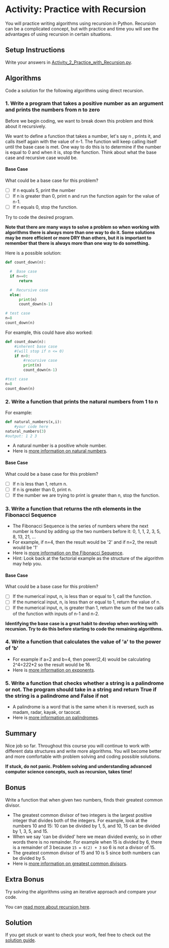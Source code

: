 # Activity: Practice with Recursion

You will practice writing algorithms using recursion in Python. Recursion can be a complicated concept, but with practice and time you will see the advantages of using recursion in certain situations.

## Setup  Instructions

Write your answers in [Activity_2_Practice_with_Recursion.py](Activity_2_Practice_with_Recursion.py).

## Algorithms

Code a solution for the following algorithms using direct recursion.

### 1. Write a program that takes a positive number as an argument and prints the numbers from n to zero

Before we begin coding, we want to break down this problem and think about it recursively.

We want to define a function that takes a number, let's say n , prints it, and calls itself again with the value of n-1. The function will keep calling itself until the base case is met. One way to do this is to determine if the number is equal to 0 and when it is, stop the function. Think about what the base case and recursive case would be.

#### Base Case

What could be a base case for this problem?

- [ ] If n equals 5, print the number
- [ ] If n is greater than 0, print n and run the function again for the value of n-1.
- [ ] If n equals 0, stop the function.

Try to code the desired program.

**Note that there are many ways to solve a problem so when working with algorithms there is always more than one way to do it. Some solutions may be more efficient or more DRY than others, but it is important to remember that there is always more than one way to do something.**

Here is a possible solution:

```python
def count_down(n):

  #  Base case
  if n==0:
      return

  #  Recursive case
  else:
      print(n)
      count_down(n-1)

# test case
n=8
count_down(n)
```

For example, this could have also worked:

```python
def count_down(n):
    #inherent base case
    #(will stop if n <= 0)
    if n>0:
        #recursive case
        print(n)
        count_down(n-1)

#test case
n=8
count_down(n)
```

### 2. Write a function that prints the natural numbers from 1 to n

For example:

```python
def natural_numbers(x,i):
    #your code here
natural_numbers(3)
#output: 1 2 3
```

- A natural number is a positive whole number.
- Here is [more information on natural numbers](https://www.mathsisfun.com/definitions/natural-number.html).

#### Base Case

What could be a base case for this problem?

- [ ] If n is less than 1, return n.
- [ ] If n is greater than 0, print n.
- [ ] If the number we are trying to print is greater than n, stop the function.

### 3. Write a function that returns the nth elements in the Fibonacci Sequence

- The Fibonacci Sequence is the series of numbers where the next number is found by adding up the two numbers before it: 0, 1, 1, 2, 3, 5, 8, 13, 21, ...
- For example, if n=4, then the result would be '2' and if n=2, the result would be '1'
- Here is [more information on the Fibonacci Sequence](https://www.mathsisfun.com/numbers/fibonacci-sequence.html).
- Hint: Look back at the factorial example as the structure of the algorithm may help you.

#### Base Case

What could be a base case for this problem?

- [ ] If the numerical input, n, is less than or equal to 1, call the function.
- [ ] If the numerical input, n, is less than or equal to 1, return the value of n.
- [ ] If the numerical input, n, is greater than 1, return the sum of the two calls of the function with inputs of n-1 and n-2.

**Identifying the base case is a great habit to develop when working with recursion. Try to do this before starting to code the remaining algorithms.**

### 4. Write a function that calculates the value of 'a' to the power of 'b'

- For example if a=2 and b=4, then power(2,4) would be calculating 2^4=2*2*2*2 so the result would be 16.
- Here is [more information on exponents](https://www.mathsisfun.com/exponent.html).

### 5. Write a function that checks whether a string is a palindrome or not. The program should take in a string and return True if the string is a palindrome and False if not

- A palindrome is a word that is the same when it is reversed, such as madam, radar, kayak, or tacocat.
- Here is [more information on palindromes](https://en.wikipedia.org/wiki/Palindrome).

## Summary

Nice job so far. Throughout this course you will continue to work with different data structures and write more algorithms. You will become better and more comfortable with problem solving and coding possible solutions.

**If stuck, do not panic. Problem solving and understanding advanced computer science concepts, such as recursion, takes time!**

## Bonus

Write a function that when given two numbers, finds their greatest common divisor.

- The greatest common divisor of two integers is the largest positive integer that divides both of the integers. For example, look at the numbers 10 and 15: 10 can be divided by 1, 5, and 10, 15 can be divided by 1, 3, 5, and 15.
- When we say 'can be divided' here we mean divided evenly, so in other words there is no remainder. For example when 15 is divided by 6, there is a remainder of 3 because `15 = 6(2) + 3` so 6 is not a divisor of 15.
- The greatest common divisor of 15 and 10 is 5 since both numbers can be divided by 5.
- Here is [more information on greatest common divisors](https://en.wikipedia.org/wiki/Greatest_common_divisor).

## Extra Bonus

Try solving the algorithms using an iterative approach and compare your code.

You can [read more about recursion here](https://en.wikipedia.org/wiki/Recursion_(computer_science)).

## Solution

If you get stuck or want to check your work, feel free to check out the [solution guide](Activity_2_Practice_with_Recursion_Solution.py).

